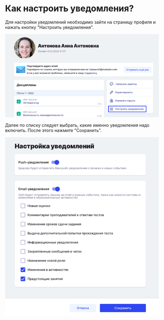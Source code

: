 # Как настроить уведомления?

Для настройки уведомлений необходимо зайти на страницу профиля и нажать кнопку "Настроить уведомления".

![](<.gitbook/assets/image (122).png>)

Далее по списку следует выбрать, какие именно уведомления надо включить. После этого нажмите "Сохранить".

![](<.gitbook/assets/image (123).png>)
